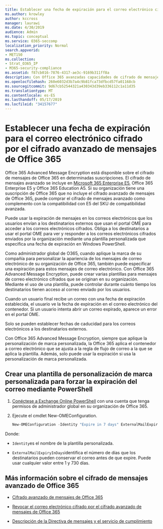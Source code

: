 ```yaml
---
title: Establecer una fecha de expiración para el correo electrónico cifrado por el cifrado avanzado de mensajes de Office 365
ms.author: krowley
author: kccross
manager: laurawi
ms.date: 4/30/2019
audience: Admin
ms.topic: conceptual
ms.service: O365-seccomp
localization_priority: Normal
search.appverid:
- MET150
ms.collection:
- Strat_O365_IP
- M365-security-compliance
ms.assetid: f87cb016-7876-4317-ae3c-9169b311ff8a
description: Con Office 365 avanzadas capacidades de cifrado de mensajes sobre el cifrado de mensajes de Office 365 (OME), puede ampliar su seguridad de correo electrónico estableciendo una fecha de expiración en los correos electrónicos a través de una plantilla personalizada de personalización de marca.
ms.openlocfilehash: 260e6032d3b7a4c9b81fca73dfbcd57fa01168cb
ms.sourcegitcommit: 9d67cb52544321a430343d39eb336112c1a11d35
ms.translationtype: MT
ms.contentlocale: es-ES
ms.lasthandoff: 05/17/2019
ms.locfileid: "34157677"
---
```

# <a name="set-an-expiration-date-for-email-encrypted-by-office-365-advanced-message-encryption"></a>Establecer una fecha de expiración para el correo electrónico cifrado por el cifrado avanzado de mensajes de Office 365

Office 365 Advanced Message Encryption está disponible sobre el cifrado de mensajes de Office 365 en determinadas suscripciones. El cifrado de mensajes avanzado se incluye en [Microsoft 365 Enterprise E5](https://www.microsoft.com/microsoft-365/enterprise/home), Office 365 Enterprise E5 y Office 365 Education A5. Si su organización tiene una suscripción de Office 365 que no incluye el cifrado avanzado de mensajes de Office 365, puede comprar el cifrado de mensajes avanzado como complemento con la compatibilidad con E5 del SKU de compatibilidad avanzada.

Puede usar la expiración de mensajes en los correos electrónicos que los usuarios envían a los destinatarios externos que usan el portal OME para acceder a los correos electrónicos cifrados. Obliga a los destinatarios a usar el portal OME para ver y responder a los correos electrónicos cifrados enviados por la organización mediante una plantilla personalizada que especifica una fecha de expiración en Windows PowerShell.

Como administrador global de O365, cuando aplique la marca de su compañía para personalizar la apariencia de los mensajes de correo electrónico de su organización de Office 365, también puede especificar una expiración para estos mensajes de correo electrónico. Con Office 365 Advanced Message Encryption, puede crear varias plantillas para mensajes de correo electrónico cifrados que se originan en su organización. Mediante el uso de una plantilla, puede controlar durante cuánto tiempo los destinatarios tienen acceso al correo enviado por los usuarios.

Cuando un usuario final recibe un correo con una fecha de expiración establecida, el usuario ve la fecha de expiración en el correo electrónico del contenedor. Si un usuario intenta abrir un correo expirado, aparece un error en el portal OME.

Solo se pueden establecer fechas de caducidad para los correos electrónicos a los destinatarios externos.

Con Office 365 Advanced Message Encryption, siempre que aplique la personalización de marca personalizada, la Office 365 aplica el contenedor a correo electrónico que se ajusta a la regla de flujo de correo a la que se aplica la plantilla. Además, solo puede usar la expiración si usa la personalización de marca personalizada.

## <a name="create-a-custom-branding-template-to-force-mail-expiration-by-using-powershell"></a>Crear una plantilla de personalización de marca personalizada para forzar la expiración del correo mediante PowerShell

1. [Conéctese a Exchange Online PowerShell](https://docs.microsoft.com/en-us/powershell/exchange/exchange-online/connect-to-exchange-online-powershell/connect-to-exchange-online-powershell) con una cuenta que tenga permisos de administrador global en su organización de Office 365.

2. Ejecute el cmdlet New-OMEConfiguration.

     ```powershell
     New-OMEConfiguration -Identity "Expire in 7 days" ExternalMailExpiryInDays 7
     ```

Donde:

- `Identity`es el nombre de la plantilla personalizada.

- `ExternalMailExpiryInDays`identifica el número de días que los destinatarios pueden conservar el correo antes de que expire. Puede usar cualquier valor entre 1 y 730 días.

## <a name="more-information-about-office-365-advanced-message-encryption"></a>Más información sobre el cifrado de mensajes avanzado de Office 365

- [Cifrado avanzado de mensajes de Office 365](ome-advanced-message-encryption.md)

- [Revocar el correo electrónico cifrado por el cifrado avanzado de mensajes de Office 365](revoke-ome-encrypted-mail.md)

- [Descripción de la Directiva de mensajes y el servicio de cumplimiento](https://docs.microsoft.com/en-us/office365/servicedescriptions/exchange-online-service-description/message-policy-and-compliance)